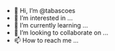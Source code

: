- 👋 Hi, I’m @tabascoes
- 👀 I’m interested in ...
- 🌱 I’m currently learning ...
- 💞️ I’m looking to collaborate on ...
- 📫 How to reach me ...

<!---
tabascoes/tabascoes is a ✨ special ✨ repository because its `README.md` (this file) appears on your GitHub profile.
You can click the Preview link to take a look at your changes.
--->
